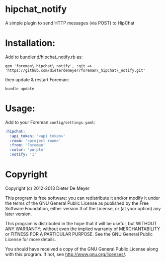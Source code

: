 # hipchat\_notify

A simple plugin to send HTTP messages (via POST) to HipChat

# Installation:

Add to bundler.d/hipchat\_notify.rb as:

    gem 'foreman\_hipchat\_notify', :git => 'https://github.com/dieterdemeyer/foreman\_hipchat\_notify.git'

then update & restart Foreman:

    bundle update

# Usage:


Add to your Foreman `config/settings.yaml`:

```yaml
:hipchat:
  :api_token: '<api token>'
  :room: '<project room>'
  :from: 'Foreman'
  :color: 'purple'
  :notify: '1'
```

# Copyright

Copyright (c) 2012-2013 Dieter De Meyer

This program is free software: you can redistribute it and/or modify
it under the terms of the GNU General Public License as published by
the Free Software Foundation, either version 3 of the License, or
(at your option) any later version.

This program is distributed in the hope that it will be useful,
but WITHOUT ANY WARRANTY; without even the implied warranty of
MERCHANTABILITY or FITNESS FOR A PARTICULAR PURPOSE.  See the
GNU General Public License for more details.

You should have received a copy of the GNU General Public License
along with this program.  If not, see <http://www.gnu.org/licenses/>.
